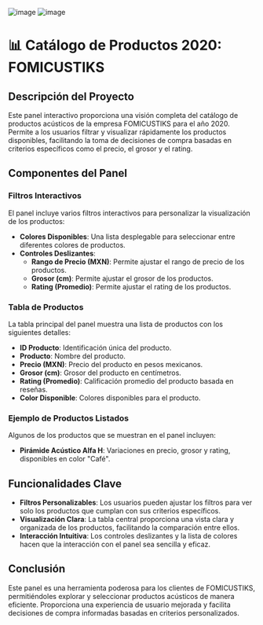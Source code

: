 ![image](https://github.com/user-attachments/assets/adff00c9-ece8-4b8c-8775-8323969c151f)
![image](https://github.com/user-attachments/assets/18b8e534-9e41-4880-907c-b7d07515468e)


# 📊 Catálogo de Productos 2020: FOMICUSTIKS

## Descripción del Proyecto
Este panel interactivo proporciona una visión completa del catálogo de productos acústicos de la empresa FOMICUSTIKS para el año 2020. Permite a los usuarios filtrar y visualizar rápidamente los productos disponibles, facilitando la toma de decisiones de compra basadas en criterios específicos como el precio, el grosor y el rating.

## Componentes del Panel

### Filtros Interactivos
El panel incluye varios filtros interactivos para personalizar la visualización de los productos:
- **Colores Disponibles**: Una lista desplegable para seleccionar entre diferentes colores de productos.
- **Controles Deslizantes**:
  - **Rango de Precio (MXN)**: Permite ajustar el rango de precio de los productos.
  - **Grosor (cm)**: Permite ajustar el grosor de los productos.
  - **Rating (Promedio)**: Permite ajustar el rating de los productos.

### Tabla de Productos
La tabla principal del panel muestra una lista de productos con los siguientes detalles:
- **ID Producto**: Identificación única del producto.
- **Producto**: Nombre del producto.
- **Precio (MXN)**: Precio del producto en pesos mexicanos.
- **Grosor (cm)**: Grosor del producto en centímetros.
- **Rating (Promedio)**: Calificación promedio del producto basada en reseñas.
- **Color Disponible**: Colores disponibles para el producto.

### Ejemplo de Productos Listados
Algunos de los productos que se muestran en el panel incluyen:
- **Pirámide Acústico Alfa H**: Variaciones en precio, grosor y rating, disponibles en color "Café".

## Funcionalidades Clave
- **Filtros Personalizables**: Los usuarios pueden ajustar los filtros para ver solo los productos que cumplan con sus criterios específicos.
- **Visualización Clara**: La tabla central proporciona una vista clara y organizada de los productos, facilitando la comparación entre ellos.
- **Interacción Intuitiva**: Los controles deslizantes y la lista de colores hacen que la interacción con el panel sea sencilla y eficaz.

## Conclusión
Este panel es una herramienta poderosa para los clientes de FOMICUSTIKS, permitiéndoles explorar y seleccionar productos acústicos de manera eficiente. Proporciona una experiencia de usuario mejorada y facilita decisiones de compra informadas basadas en criterios personalizados.

